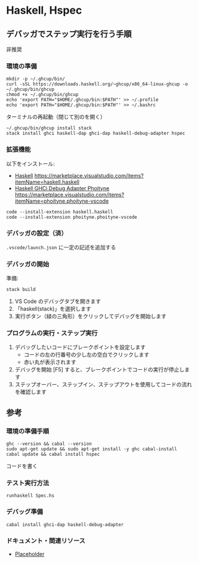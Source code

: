 # Haskell, Hspec

## デバッガでステップ実行を行う手順

非推奨

### 環境の準備

```shell
mkdir -p ~/.ghcup/bin/
curl -sSL https://downloads.haskell.org/~ghcup/x86_64-linux-ghcup -o ~/.ghcup/bin/ghcup
chmod +x ~/.ghcup/bin/ghcup
echo 'export PATH="$HOME/.ghcup/bin:$PATH"' >> ~/.profile
echo 'export PATH="$HOME/.ghcup/bin:$PATH"' >> ~/.bashrc
```

ターミナルの再起動（閉じて別のを開く）

```shell
~/.ghcup/bin/ghcup install stack
stack install ghci haskell-dap ghci-dap haskell-debug-adapter hspec
```

### 拡張機能

以下をインストール:

- [Haskell](https://marketplace.visualstudio.com/items?itemName=haskell.haskell) https://marketplace.visualstudio.com/items?itemName=haskell.haskell
- [Haskell GHCi Debug Adapter Phoityne](https://marketplace.visualstudio.com/items?itemName=phoityne.phoityne-vscode) https://marketplace.visualstudio.com/items?itemName=phoityne.phoityne-vscode

```shell
code --install-extension haskell.haskell
code --install-extension phoityne.phoityne-vscode
```

### デバッガの設定（済）

`.vscode/launch.json` に一定の記述を追加する

### デバッガの開始

準備:

```shell
stack build
```

1. VS Code のデバッグタブを開きます
2. 「haskell(stack)」を選択します
3. 実行ボタン（緑の三角形）をクリックしてデバッグを開始します

### プログラムの実行・ステップ実行

1. デバッグしたいコードにブレークポイントを設定します
    - コードの左の行番号の少し左の空白でクリックします
    - 赤い丸が表示されます
2. デバッグを開始 [F5] すると、ブレークポイントでコードの実行が停止します
3. ステップオーバー、ステップイン、ステップアウトを使用してコードの流れを確認します

## 参考

### 環境の準備手順

```shell
ghc --version && cabal --version
sudo apt-get update && sudo apt-get install -y ghc cabal-install
cabal update && cabal install hspec
```

コードを書く

### テスト実行方法

```shell
runhaskell Spec.hs
```

### デバッグ準備

```shell
cabal install ghci-dap haskell-debug-adapter
```

### ドキュメント・関連リソース

- [Placeholder](https://example.com)
